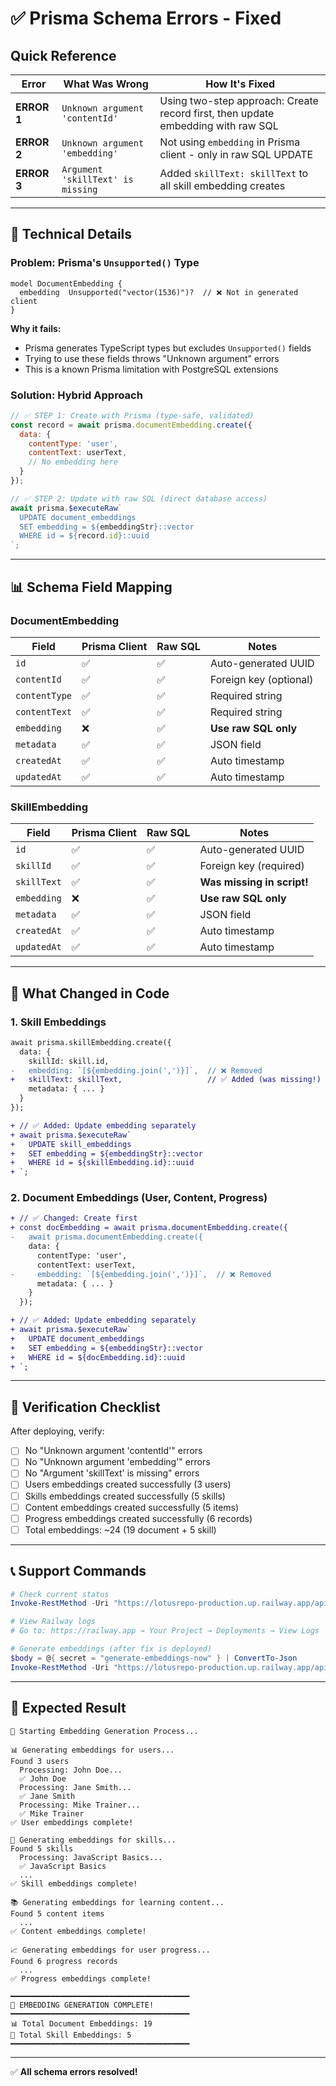 # ✅ Prisma Schema Errors - Fixed

## Quick Reference

| Error | What Was Wrong | How It's Fixed |
|-------|---------------|----------------|
| **ERROR 1** | `Unknown argument 'contentId'` | Using two-step approach: Create record first, then update embedding with raw SQL |
| **ERROR 2** | `Unknown argument 'embedding'` | Not using `embedding` in Prisma client - only in raw SQL UPDATE |
| **ERROR 3** | `Argument 'skillText' is missing` | Added `skillText: skillText` to all skill embedding creates |

---

## 🔧 Technical Details

### Problem: Prisma's `Unsupported()` Type

```prisma
model DocumentEmbedding {
  embedding  Unsupported("vector(1536)")?  // ❌ Not in generated client
}
```

**Why it fails:**
- Prisma generates TypeScript types but excludes `Unsupported()` fields
- Trying to use these fields throws "Unknown argument" errors
- This is a known Prisma limitation with PostgreSQL extensions

### Solution: Hybrid Approach

```javascript
// ✅ STEP 1: Create with Prisma (type-safe, validated)
const record = await prisma.documentEmbedding.create({
  data: {
    contentType: 'user',
    contentText: userText,
    // No embedding here
  }
});

// ✅ STEP 2: Update with raw SQL (direct database access)
await prisma.$executeRaw`
  UPDATE document_embeddings 
  SET embedding = ${embeddingStr}::vector
  WHERE id = ${record.id}::uuid
`;
```

---

## 📊 Schema Field Mapping

### DocumentEmbedding
| Field | Prisma Client | Raw SQL | Notes |
|-------|--------------|---------|-------|
| `id` | ✅ | ✅ | Auto-generated UUID |
| `contentId` | ✅ | ✅ | Foreign key (optional) |
| `contentType` | ✅ | ✅ | Required string |
| `contentText` | ✅ | ✅ | Required string |
| `embedding` | ❌ | ✅ | **Use raw SQL only** |
| `metadata` | ✅ | ✅ | JSON field |
| `createdAt` | ✅ | ✅ | Auto timestamp |
| `updatedAt` | ✅ | ✅ | Auto timestamp |

### SkillEmbedding
| Field | Prisma Client | Raw SQL | Notes |
|-------|--------------|---------|-------|
| `id` | ✅ | ✅ | Auto-generated UUID |
| `skillId` | ✅ | ✅ | Foreign key (required) |
| `skillText` | ✅ | ✅ | **Was missing in script!** |
| `embedding` | ❌ | ✅ | **Use raw SQL only** |
| `metadata` | ✅ | ✅ | JSON field |
| `createdAt` | ✅ | ✅ | Auto timestamp |
| `updatedAt` | ✅ | ✅ | Auto timestamp |

---

## 🎯 What Changed in Code

### 1. Skill Embeddings
```diff
await prisma.skillEmbedding.create({
  data: {
    skillId: skill.id,
-   embedding: `[${embedding.join(',')}]`,  // ❌ Removed
+   skillText: skillText,                   // ✅ Added (was missing!)
    metadata: { ... }
  }
});

+ // ✅ Added: Update embedding separately
+ await prisma.$executeRaw`
+   UPDATE skill_embeddings 
+   SET embedding = ${embeddingStr}::vector
+   WHERE id = ${skillEmbedding.id}::uuid
+ `;
```

### 2. Document Embeddings (User, Content, Progress)
```diff
+ // ✅ Changed: Create first
+ const docEmbedding = await prisma.documentEmbedding.create({
-   await prisma.documentEmbedding.create({
    data: {
      contentType: 'user',
      contentText: userText,
-     embedding: `[${embedding.join(',')}]`,  // ❌ Removed
      metadata: { ... }
    }
  });

+ // ✅ Added: Update embedding separately
+ await prisma.$executeRaw`
+   UPDATE document_embeddings 
+   SET embedding = ${embeddingStr}::vector
+   WHERE id = ${docEmbedding.id}::uuid
+ `;
```

---

## 🧪 Verification Checklist

After deploying, verify:

- [ ] No "Unknown argument 'contentId'" errors
- [ ] No "Unknown argument 'embedding'" errors  
- [ ] No "Argument 'skillText' is missing" errors
- [ ] Users embeddings created successfully (3 users)
- [ ] Skills embeddings created successfully (5 skills)
- [ ] Content embeddings created successfully (5 items)
- [ ] Progress embeddings created successfully (6 records)
- [ ] Total embeddings: ~24 (19 document + 5 skill)

---

## 📞 Support Commands

```powershell
# Check current status
Invoke-RestMethod -Uri "https://lotusrepo-production.up.railway.app/api/embeddings/status"

# View Railway logs
# Go to: https://railway.app → Your Project → Deployments → View Logs

# Generate embeddings (after fix is deployed)
$body = @{ secret = "generate-embeddings-now" } | ConvertTo-Json
Invoke-RestMethod -Uri "https://lotusrepo-production.up.railway.app/api/embeddings/generate" -Method Post -Body $body -ContentType "application/json"
```

---

## 🎉 Expected Result

```
🚀 Starting Embedding Generation Process...

📊 Generating embeddings for users...
Found 3 users
  Processing: John Doe...
  ✅ John Doe
  Processing: Jane Smith...
  ✅ Jane Smith
  Processing: Mike Trainer...
  ✅ Mike Trainer
✅ User embeddings complete!

🎯 Generating embeddings for skills...
Found 5 skills
  Processing: JavaScript Basics...
  ✅ JavaScript Basics
  ...
✅ Skill embeddings complete!

📚 Generating embeddings for learning content...
Found 5 content items
  ...
✅ Content embeddings complete!

📈 Generating embeddings for user progress...
Found 6 progress records
  ...
✅ Progress embeddings complete!

━━━━━━━━━━━━━━━━━━━━━━━━━━━━━━━━━━━━━━━━
🎉 EMBEDDING GENERATION COMPLETE!
━━━━━━━━━━━━━━━━━━━━━━━━━━━━━━━━━━━━━━━━
📊 Total Document Embeddings: 19
🎯 Total Skill Embeddings: 5
━━━━━━━━━━━━━━━━━━━━━━━━━━━━━━━━━━━━━━━━
```

---

✅ **All schema errors resolved!**

